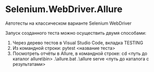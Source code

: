# Selenium.WebDriver.Allure
Автотесты на классическом варианте Selenium WebDriver

Запуск созданного теста можно осуществить двумя способами: 
1. Через дерево тестов в Visual Studio Code, вкладка TESTING
2. Из командной строки: pytest <название теста>
3. Посмотреть отчёты в Allure, в командной строке:
cd <путь до каталог allure\bin>
.\allure.bat
.\allure serve <путь до каталога с результатами>
